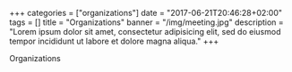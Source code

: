 +++
categories = ["organizations"]
date = "2017-06-21T20:46:28+02:00"
tags = []
title = "Organizations"
banner = "/img/meeting.jpg"
description = "Lorem ipsum dolor sit amet, consectetur adipisicing elit, sed do eiusmod tempor incididunt ut labore et dolore magna aliqua."
+++

Organizations